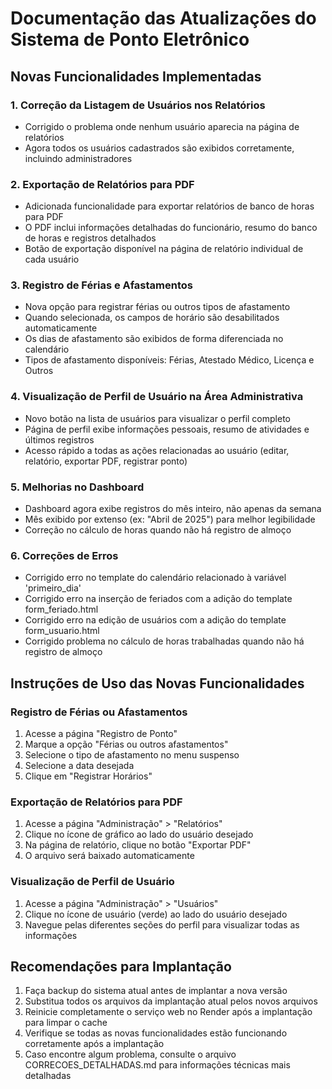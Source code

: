 # Documentação das Atualizações do Sistema de Ponto Eletrônico

## Novas Funcionalidades Implementadas

### 1. Correção da Listagem de Usuários nos Relatórios
- Corrigido o problema onde nenhum usuário aparecia na página de relatórios
- Agora todos os usuários cadastrados são exibidos corretamente, incluindo administradores

### 2. Exportação de Relatórios para PDF
- Adicionada funcionalidade para exportar relatórios de banco de horas para PDF
- O PDF inclui informações detalhadas do funcionário, resumo do banco de horas e registros detalhados
- Botão de exportação disponível na página de relatório individual de cada usuário

### 3. Registro de Férias e Afastamentos
- Nova opção para registrar férias ou outros tipos de afastamento
- Quando selecionada, os campos de horário são desabilitados automaticamente
- Os dias de afastamento são exibidos de forma diferenciada no calendário
- Tipos de afastamento disponíveis: Férias, Atestado Médico, Licença e Outros

### 4. Visualização de Perfil de Usuário na Área Administrativa
- Novo botão na lista de usuários para visualizar o perfil completo
- Página de perfil exibe informações pessoais, resumo de atividades e últimos registros
- Acesso rápido a todas as ações relacionadas ao usuário (editar, relatório, exportar PDF, registrar ponto)

### 5. Melhorias no Dashboard
- Dashboard agora exibe registros do mês inteiro, não apenas da semana
- Mês exibido por extenso (ex: "Abril de 2025") para melhor legibilidade
- Correção no cálculo de horas quando não há registro de almoço

### 6. Correções de Erros
- Corrigido erro no template do calendário relacionado à variável 'primeiro_dia'
- Corrigido erro na inserção de feriados com a adição do template form_feriado.html
- Corrigido erro na edição de usuários com a adição do template form_usuario.html
- Corrigido problema no cálculo de horas trabalhadas quando não há registro de almoço

## Instruções de Uso das Novas Funcionalidades

### Registro de Férias ou Afastamentos
1. Acesse a página "Registro de Ponto"
2. Marque a opção "Férias ou outros afastamentos"
3. Selecione o tipo de afastamento no menu suspenso
4. Selecione a data desejada
5. Clique em "Registrar Horários"

### Exportação de Relatórios para PDF
1. Acesse a página "Administração" > "Relatórios"
2. Clique no ícone de gráfico ao lado do usuário desejado
3. Na página de relatório, clique no botão "Exportar PDF"
4. O arquivo será baixado automaticamente

### Visualização de Perfil de Usuário
1. Acesse a página "Administração" > "Usuários"
2. Clique no ícone de usuário (verde) ao lado do usuário desejado
3. Navegue pelas diferentes seções do perfil para visualizar todas as informações

## Recomendações para Implantação

1. Faça backup do sistema atual antes de implantar a nova versão
2. Substitua todos os arquivos da implantação atual pelos novos arquivos
3. Reinicie completamente o serviço web no Render após a implantação para limpar o cache
4. Verifique se todas as novas funcionalidades estão funcionando corretamente após a implantação
5. Caso encontre algum problema, consulte o arquivo CORRECOES_DETALHADAS.md para informações técnicas mais detalhadas
